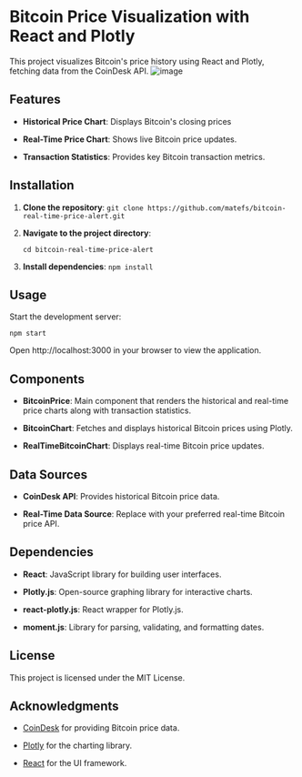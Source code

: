 
# Bitcoin Price Visualization with React and Plotly

This project visualizes Bitcoin's price history using React and Plotly, fetching data from the CoinDesk API.
![image](https://github.com/user-attachments/assets/07f43274-e39c-4fa5-9fd5-931fd9ed084e)


## Features

-   **Historical Price Chart**: Displays Bitcoin's closing prices  
    
-   **Real-Time Price Chart**: Shows live Bitcoin price updates.
    
-   **Transaction Statistics**: Provides key Bitcoin transaction metrics.
    

## Installation

1.  **Clone the repository**:
    `git clone https://github.com/matefs/bitcoin-real-time-price-alert.git` 
    
2.  **Navigate to the project directory**:
    
    `cd bitcoin-real-time-price-alert` 
    
3.  **Install dependencies**:
    `npm install` 
    

## Usage

Start the development server:

`npm start` 

Open http://localhost:3000 in your browser to view the application.

## Components

-   **BitcoinPrice**: Main component that renders the historical and real-time price charts along with transaction statistics.
    
-   **BitcoinChart**: Fetches and displays historical Bitcoin prices using Plotly.
    
-   **RealTimeBitcoinChart**: Displays real-time Bitcoin price updates.
    

## Data Sources

-   **CoinDesk API**: Provides historical Bitcoin price data.
    
-   **Real-Time Data Source**: Replace with your preferred real-time Bitcoin price API.
    

## Dependencies

-   **React**: JavaScript library for building user interfaces.
    
-   **Plotly.js**: Open-source graphing library for interactive charts.
    
-   **react-plotly.js**: React wrapper for Plotly.js.
    
-   **moment.js**: Library for parsing, validating, and formatting dates.
    

## License

This project is licensed under the MIT License.

## Acknowledgments

-   [CoinDesk](https://www.coindesk.com/) for providing Bitcoin price data.
    
-   [Plotly](https://plotly.com/) for the charting library.
    
-   [React](https://reactjs.org/) for the UI framework.
